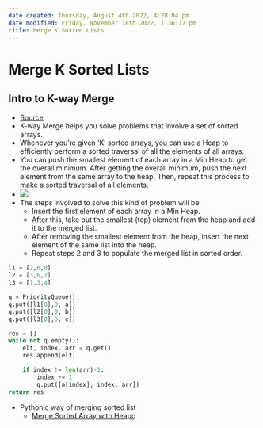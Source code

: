 ```yaml
---
date created: Thursday, August 4th 2022, 4:28:04 pm
date modified: Friday, November 18th 2022, 1:36:17 pm
title: Merge K Sorted Lists
---
```


# Merge K Sorted Lists

## Intro to K-way Merge

- [Source](https://hackernoon.com/14-patterns-to-ace-any-coding-interview-question-c5bb3357f6ed)
- K-way Merge helps you solve problems that involve a set of sorted arrays.
- Whenever you’re given ‘K’ sorted arrays, you can use a Heap to efficiently perform a sorted traversal of all the elements of all arrays.
- You can push the smallest element of each array in a Min Heap to get the overall minimum. After getting the overall minimum, push the next element from the same array to the heap. Then, repeat this process to make a sorted traversal of all elements.
- ![](https://web.archive.org/web/20220121192227if_/https://hackernoon.com/_next/image?url=https%3A%2F%2Fcdn.hackernoon.com%2Fimages%2FG9YRlqC9joZNTWsi1ul7tRkO6tv1-4hwy3w8x.jpg&w=828&q=75)
- The steps involved to solve this kind of problem will be
	- Insert the first element of each array in a Min Heap.
	- After this, take out the smallest (top) element from the heap and add it to the merged list.
	- After removing the smallest element from the heap, insert the next element of the same list into the heap.
	- Repeat steps 2 and 3 to populate the merged list in sorted order.

```python
l1 = [2,6,8]
l2 = [3,6,7]
l3 = [1,3,4]

q = PriorityQueue()
q.put([l1[0],0, a])
q.put([l2[0],0, b])
q.put([l3[0],0, c])

res = []
while not q.empty():
	elt, index, arr = q.get()
	res.append(elt)

	if index != len(arr)-1:
		index += 1
		q.put([a[index], index, arr])
return res
```

- Pythonic way of merging sorted list
	-  [Merge Sorted Array with Heapq](Algo/Python%20Tips%20&%20Tricks/More%20on%20heapq.md#Merge%20Sorted%20Array%20with%20Heapq)
